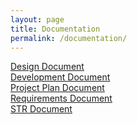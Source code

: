 ```yaml
---
layout: page
title: Documentation
permalink: /documentation/
---
```

<div class="container">
<a href="pdf/SP-2-DataMining-AI-Design.pdf" class="item">Design Document</a>
</div>
<div class="container">
<a href="pdf/SP-2-DataMining-AI-DevDoc.pdf" class="item">Development Document</a>
</div>
<div class="container">
<a href="pdf/SP-2-DataMining-AI-ProjectPlan.pdf" class="item">Project Plan Document</a>
</div>
<div class="container">
<a href="pdf/SP-2-DataMining-AI-Requirements.pdf" class="item">Requirements Document</a>
</div>
<div class="container">
<a href="pdf/SP-2-DataMining-AI-STR" class="item">STR Document</a>
</div>

